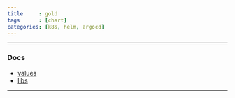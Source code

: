 ```yaml
---
title     : gold
tags      : [chart]
categories: [k8s, helm, argocd]
---
```

---
### Docs

- [values](docs/auto/values.md)
- [libs](docs/auto/libs.md)

___